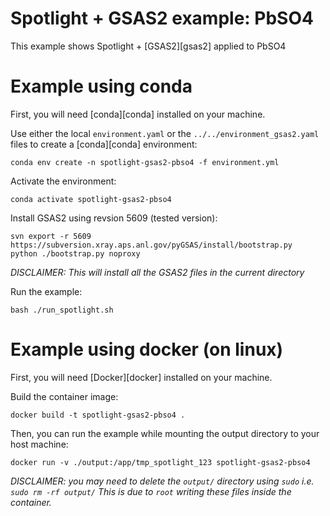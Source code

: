 # Spotlight + GSAS2 example: PbSO4

This example shows Spotlight + [GSAS2][gsas2] applied to PbSO4

# Example using conda

First, you will need [conda][conda] installed on your machine.

Use either the local `environment.yaml` or the `../../environment_gsas2.yaml` files to create a [conda][conda] environment:
```
conda env create -n spotlight-gsas2-pbso4 -f environment.yml
```

Activate the environment:
```
conda activate spotlight-gsas2-pbso4
```

Install GSAS2 using revsion 5609 (tested version):
```
svn export -r 5609 https://subversion.xray.aps.anl.gov/pyGSAS/install/bootstrap.py
python ./bootstrap.py noproxy
```
_DISCLAIMER: This will install all the GSAS2 files in the current directory_

Run the example:
```
bash ./run_spotlight.sh
```


# Example using docker (on linux)

First, you will need [Docker][docker] installed on your machine.

Build the container image:
```
docker build -t spotlight-gsas2-pbso4 .
```

Then, you can run the example while mounting the output directory to your host machine:
```
docker run -v ./output:/app/tmp_spotlight_123 spotlight-gsas2-pbso4
```

_DISCLAIMER: you may need to delete the `output/` directory using `sudo`_
_i.e. `sudo rm -rf output/`_
_This is due to `root` writing these files inside the container._
